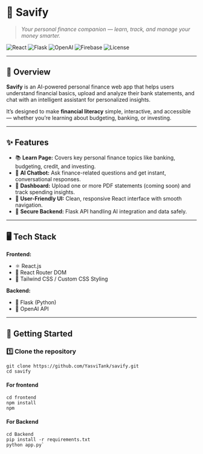 # 💸 Savify  
> *Your personal finance companion — learn, track, and manage your money smarter.*

![React](https://img.shields.io/badge/Frontend-React-blue?logo=react)
![Flask](https://img.shields.io/badge/Backend-Flask-black?logo=flask)
![OpenAI](https://img.shields.io/badge/API-OpenAI-lightblue?logo=openai)
![Firebase](https://img.shields.io/badge/Auth-Firebase-orange?logo=firebase)
![License](https://img.shields.io/badge/License-MIT-green)

---

## 📘 Overview  
**Savify** is an AI-powered personal finance web app that helps users understand financial basics, upload and analyze their bank statements, and chat with an intelligent assistant for personalized insights.  

It’s designed to make **financial literacy** simple, interactive, and accessible — whether you’re learning about budgeting, banking, or investing.  

---

## ✨ Features  
- 📚 **Learn Page:** Covers key personal finance topics like banking, budgeting, credit, and investing.  
- 🤖 **AI Chatbot:** Ask finance-related questions and get instant, conversational responses.  
- 📂 **Dashboard:** Upload one or more PDF statements (coming soon) and track spending insights.  
- 💬 **User-Friendly UI:** Clean, responsive React interface with smooth navigation.  
- 🔐 **Secure Backend:** Flask API handling AI integration and data safely.  

---

## 🖥️ Tech Stack  

**Frontend:**  
- ⚛️ React.js  
- 🧭 React Router DOM  
- 🎨 Tailwind CSS / Custom CSS Styling  

**Backend:**  
- 🐍 Flask (Python)  
- 🤖 OpenAI API  
 

---

## 🚀 Getting Started  

### 1️⃣ Clone the repository  
```
git clone https://github.com/YasviTank/savify.git
cd savify
```
#### For frontend
```
cd frontend
npm install
npm 
```
#### For Backend
```
cd Backend
pip install -r requirements.txt
python app.py`
```
